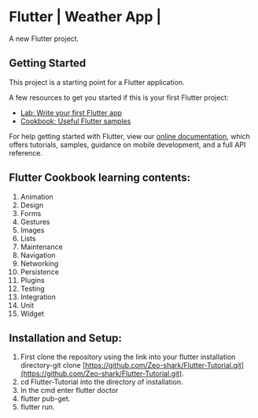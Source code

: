 # Flutter | Weather App |

A new Flutter project.

## Getting Started

This project is a starting point for a Flutter application.

A few resources to get you started if this is your first Flutter project:

- [Lab: Write your first Flutter app](https://flutter.dev/docs/get-started/codelab)
- [Cookbook: Useful Flutter samples](https://flutter.dev/docs/cookbook)

For help getting started with Flutter, view our
[online documentation](https://flutter.dev/docs), which offers tutorials,
samples, guidance on mobile development, and a full API reference.

## Flutter Cookbook learning contents:
1. Animation
2. Design
3. Forms
4. Gestures
5. Images
6. Lists
7. Maintenance
8. Navigation
9. Networking
10. Persistence
11. Plugins
12. Testing
13. Integration
14. Unit
15. Widget

## Installation and Setup:
1. First clone the repository using the link into your flutter installation directory-git clone [https://github.com/Zeo-shark/Flutter-Tutorial.git](https://github.com/Zeo-shark/Flutter-Tutorial.git).
2. cd Flutter-Tutorial into the directory of installation.
3. In the cmd enter flutter doctor
4. flutter pub-get.
5. flutter run.
